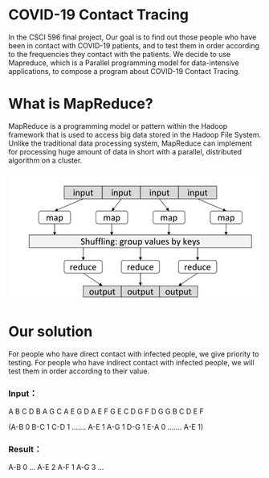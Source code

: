 # COVID-19 Contact Tracing

  In the CSCI 596 final project, Our goal is to find out those people who have been in contact with COVID-19 patients, and to test them in order according to the frequencies they contact with the patients. We decide to use Mapreduce, which is a Parallel programming model for data-intensive applications, to compose a program about COVID-19 Contact Tracing.


# What is MapReduce?

  MapReduce is a programming model or pattern within the Hadoop framework that is used to access big data stored in the Hadoop File System. Unlike the traditional data processing system, MapReduce can implement for processing huge amount of data in short with a parallel, distributed algorithm on a cluster.

![image](https://github.com/Wu1Chen/CSCI596/blob/master/pic01.png)

# Our solution
   For people who have direct contact with infected people, we give priority to testing. For people who have indirect contact with infected people, we will test them in order according to their value.
   
### Input：
A B C D
B A G
C A E G
D A E F G
E C D G
F D G
G B C D E F

(A-B 0
B-C 1
C-D 1
.......
A-E 1
A-G 1
D-G 1
E-A 0
.......
A-E 1)

### Result：
A-B 0
...
A-E 2
A-F 1
A-G 3
...
